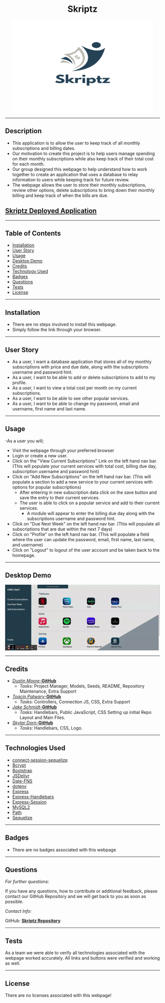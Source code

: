  <h1 align="center">Skriptz</h1>  
<p align="center">
    <img width="460" height="300" src="public\images\Skriptz-removebg-preview.png">
</p>

----

## Description

* This application is to allow the user to keep track of all monthly subscriptions and billing dates.
* Our motivation to create this project is to help users manage spending on their monthly subscriptions while also keep track of their total cost for each month.
* Our group designed this webpage to help understand how to work together to create an application that uses a database to relay information to users while keeping track for future review.
* The webpage allows the user to store their monthly subscriptions, review other options, delete subscriptions to bring down their monthly billing and keep track of when the bills are due.

## [Skriptz Deployed Application](https://skriptz2.herokuapp.com/)

----

## Table of Contents

* [Installation](#installation)
* [User Story](#user-story)
* [Usage](#usage)
* [Desktop Demo](#desktop-demo)
* [Credits](#credits)
* [Technology Used](#technologies-used)
* [Badges](#badges)
* [Questions](#questions)
* [Tests](#tests)
* [License](#license)

----

## Installation

* There are no steps involved to install this webpage.
* Simply follow the link through your browser.

----

## User Story

* As a user, I want a database application that stores all of my monthly subscriptions with price and due date, along with the subscriptions username and password hint.
* As a user, I want to be able to add or delete subscriptions to add to my profile.
* As a user, I want to view a total cost per month on my current subscriptions.
* As a user, I want to be able to see other popular services.
* As a user, I want to be able to change my password, email and username, first name and last name.

----

## Usage

-As a user you will;
* Visit the webpage through your preferred browser
* Login or create a new user.
* Click on the "View Current Subscriptions" Link on the left hand nav bar. (This will populate your current services with total cost, billing due day, subscription username and password hint)
* Click on "Add New Subscriptions" on the left hand nav bar. (This will populate a section to add a new service to your current services with options for popular subscriptions)
    * After entering in new subscription data click on the save button and save the entry to their current services.
    * The user is able to click on a popular service and add to their current services.
        * A module will appear to enter the billing due day along with the subscriptions username and password hint.
* Click on "Due Next Week" on the left hand nav bar. (This will populate all subscriptions that are due within the next 7 days)
* Click on "Profile" on the left hand nav bar. (This will populate a field where the user can update the password, email, first name, last name, and username)
* Click on "Logout" to logout of the user account and be taken back to the homepage.   

----

## Desktop Demo
<img src= "public\images\SkriptzVideoGIF.gif"></img>

----

## Credits

* [*Dustin Moore*-**GitHub**](https://github.com/Dustinm5Oly)
    * *Tasks:* Project Manager, Models, Seeds, README, Repository Maintenance, Extra Support
* [*Toacin Patwary*-**GitHub**](https://github.com/Toacin)
    * *Tasks:* Controllers, Connection JS, CSS, Extra Support
* [*Jake Schmidt*-**GitHub**](https://github.com/jr213)
    * *Tasks:* Handlebars, Public JavaScript, CSS Setting up initial Repo Layout and Main Files.
* [*Skylar Dorn*-**GitHub**](https://github.com/skylardorn)
    * *Tasks:* Handlebars, CSS, Logo.


----

## Technologies Used
* [connect-session-sequelize](https://www.npmjs.com/package/connect-session-sequelize)
* [Bcrypt](https://tailwindcss.com/)
* [Bootstrap](https://getbootstrap.com/)
* [JSDelivr](https://www.jsdelivr.com/package/npm/jquery)
* [Date-FNS](https://www.npmjs.com/package/date-fns)
* [dotenv](https://www.npmjs.com/package/dotenv)
* [Express](https://www.npmjs.com/package/express)
* [Express-Handlebars](https://www.npmjs.com/package/express-handlebars)
* [Express-Session](https://www.npmjs.com/package/express-session)
* [MySQL2](https://www.npmjs.com/package/mysql2)
* [Path](https://www.npmjs.com/package/path)
* [Sequelize](https://www.npmjs.com/package/sequelize)


----

## Badges

* There are no badges associated with this webpage

----

## Questions
*For further questions:*

If you have any questions, how to contribute or additional feedback, please contact our GitHub Repository and we will get back to you as soon as possible.

*Contact Info:*

GitHub: [**Skriptz Repository**](https://github.com/Dustinm5Oly/Skriptz)

----

## Tests

As a team we were able to verify all technologies associated with the webpage worked accurately. All links and buttons were verified and working as well. 

----

## License

There are no licenses associated with this webpage!

